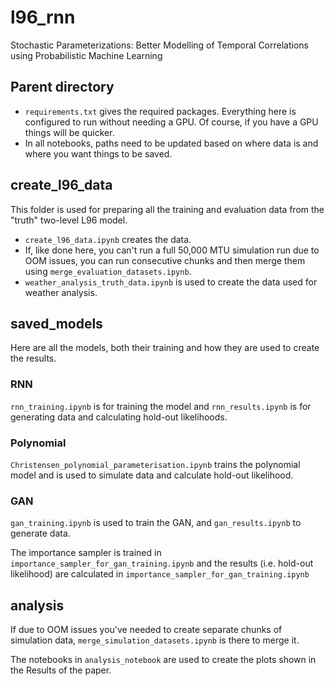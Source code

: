 # l96_rnn
Stochastic Parameterizations: Better Modelling of Temporal Correlations using Probabilistic Machine Learning

## Parent directory ##

- `requirements.txt` gives the required packages. Everything here is configured to run without needing a GPU. Of course, if you have a GPU things will be quicker.
- In all notebooks, paths need to be updated based on where data is and where you want things to be saved.

## create_l96_data ##

This folder is used for preparing all the training and evaluation data from the "truth" two-level L96 model.

- `create_l96_data.ipynb` creates the data. 
- If, like done here, you can't run a full 50,000 MTU simulation run due to OOM issues, you can run consecutive chunks and then merge them using `merge_evaluation_datasets.ipynb`.
- `weather_analysis_truth_data.ipynb` is used to create the data used for weather analysis.

## saved_models ##

Here are all the models, both their training and how they are used to create the results.

### RNN ###

`rnn_training.ipynb` is for training the model and `rnn_results.ipynb` is for generating data and calculating hold-out likelihoods.

### Polynomial ###

`Christensen_polynomial_parameterisation.ipynb` trains the polynomial model and is used to simulate data and calculate hold-out likelihood.

### GAN ###

`gan_training.ipynb` is used to train the GAN, and `gan_results.ipynb` to generate data.

The importance sampler is trained in `importance_sampler_for_gan_training.ipynb` and the results (i.e. hold-out likelihood) are calculated in `importance_sampler_for_gan_training.ipynb`

## analysis ##

If due to OOM issues you've needed to create separate chunks of simulation data, `merge_simulation_datasets.ipynb` is there to merge it.

The notebooks in `analysis_notebook` are used to create the plots shown in the Results of the paper.

